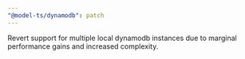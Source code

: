 ```yaml
---
"@model-ts/dynamodb": patch
---
```


Revert support for multiple local dynamodb instances due to marginal performance gains and increased complexity.
